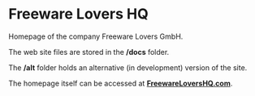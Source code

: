 # Freeware Lovers HQ

Homepage of the company Freeware Lovers GmbH.

The web site files are stored in the **/docs** folder.

The **/alt** folder holds an alternative (in development) version of the site.

The homepage itself can be accessed at **[FreewareLoversHQ.com](https://freewarelovershq.com/)**.
